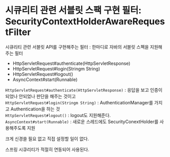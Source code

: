 # 시큐리티 관련 서블릿 스팩 구현 필터: SecurityContextHolderAwareRequestFilter

시큐리티 관련 서블릿 API를 구현해주는 필터 : 한마디로 자바의 서블릿 스펙을 지원해주는 필터

- HttpServletRequest#authenticate(HttpServletResponse)
- HttpServletRequest#login(Stringm String)
- HttpServletRequest#logout()
- AsyncContext#start(Runnable)


`HttpServletRequest#authenticate(HttpServletResponse)` : 응답을 보고 인증이 되었나 안되었나 판단을 해주는 것이고  
`HttpServletRequest#login(Stringm String)` : AuthenticationManager를 가지고 Authentication을 하는 것  
`HttpServletRequest#logout()` : logout도 지원해준다.  
`AsyncContext#start(Runnable)` : 새로운 스레드에도 SecurityConextHolder를 사용해주도록 지원  

크게 신경쓸 필요 없고 직접 설정할 일이 없다.  

스프링 시큐리티가 적절히 연동되어 사용된다.  
